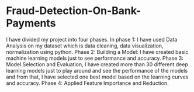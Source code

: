 # Fraud-Detection-On-Bank-Payments

I have divided my project into four phases. 
In phase 1: I have used Data Analysis on my dataset which is data cleaning, data visualization, normalization using python. 
Phase 2: Building a Model: I have created basic machine learning models just to see performance and accuracy. 
Phase 3: Model Selection and Evaluation, I have created more than 30 different deep learning models just to play around and see the performance of the models and from that, I have selected one best model based on the learning curves and accuracy. 
Phase 4: Applied Feature Importance and Reduction.

